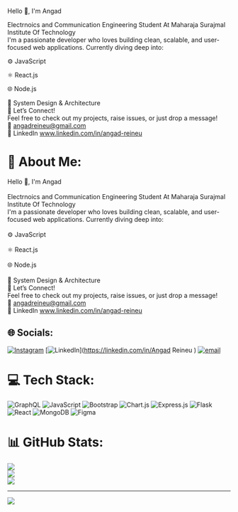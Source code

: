 Hello 👋, I'm Angad 

Electrnoics and Communication Engineering Student At Maharaja Surajmal Institute Of Technology<br/>
I'm a passionate developer who loves building clean, scalable, and user-focused web applications.
Currently diving deep into:

⚙️ JavaScript

⚛️ React.js

🌐 Node.js

🧱 System Design & Architecture <br/>
🔗 Let’s Connect!<br/>
Feel free to check out my projects, raise issues, or just drop a message!<br/>
📧 angadreineu@gmail.com<br/>
💼 LinkedIn www.linkedin.com/in/angad-reineu<br/>
# 💫 About Me:
Hello 👋, I'm Angad<br><br>Electrnoics and Communication Engineering Student At Maharaja Surajmal Institute Of Technology<br>I'm a passionate developer who loves building clean, scalable, and user-focused web applications. Currently diving deep into:<br><br>⚙️ JavaScript<br><br>⚛️ React.js<br><br>🌐 Node.js<br><br>🧱 System Design & Architecture<br>🔗 Let’s Connect!<br>Feel free to check out my projects, raise issues, or just drop a message!<br>📧 angadreineu@gmail.com<br>💼 LinkedIn www.linkedin.com/in/angad-reineu


## 🌐 Socials:
[![Instagram](https://img.shields.io/badge/Instagram-%23E4405F.svg?logo=Instagram&logoColor=white)](https://instagram.com/Angad_Reineu) [![LinkedIn](https://img.shields.io/badge/LinkedIn-%230077B5.svg?logo=linkedin&logoColor=white)](https://linkedin.com/in/Angad Reineu ) [![email](https://img.shields.io/badge/Email-D14836?logo=gmail&logoColor=white)](mailto:angadreineu04@gmail.com) 

# 💻 Tech Stack:
![GraphQL](https://img.shields.io/badge/-GraphQL-E10098?style=for-the-badge&logo=graphql&logoColor=white) ![JavaScript](https://img.shields.io/badge/javascript-%23323330.svg?style=for-the-badge&logo=javascript&logoColor=%23F7DF1E) ![Bootstrap](https://img.shields.io/badge/bootstrap-%238511FA.svg?style=for-the-badge&logo=bootstrap&logoColor=white) ![Chart.js](https://img.shields.io/badge/chart.js-F5788D.svg?style=for-the-badge&logo=chart.js&logoColor=white) ![Express.js](https://img.shields.io/badge/express.js-%23404d59.svg?style=for-the-badge&logo=express&logoColor=%2361DAFB) ![Flask](https://img.shields.io/badge/flask-%23000.svg?style=for-the-badge&logo=flask&logoColor=white) ![React](https://img.shields.io/badge/react-%2320232a.svg?style=for-the-badge&logo=react&logoColor=%2361DAFB) ![MongoDB](https://img.shields.io/badge/MongoDB-%234ea94b.svg?style=for-the-badge&logo=mongodb&logoColor=white) ![Figma](https://img.shields.io/badge/figma-%23F24E1E.svg?style=for-the-badge&logo=figma&logoColor=white)
# 📊 GitHub Stats:
![](https://github-readme-stats.vercel.app/api?username=AngadReineu&theme=merko&hide_border=false&include_all_commits=false&count_private=false)<br/>
![](https://nirzak-streak-stats.vercel.app/?user=AngadReineu&theme=merko&hide_border=false)<br/>
![](https://github-readme-stats.vercel.app/api/top-langs/?username=AngadReineu&theme=merko&hide_border=false&include_all_commits=false&count_private=false&layout=compact)

---
[![](https://visitcount.itsvg.in/api?id=AngadReineu&icon=0&color=0)](https://visitcount.itsvg.in)

<!-- Proudly created with GPRM ( https://gprm.itsvg.in ) -->

